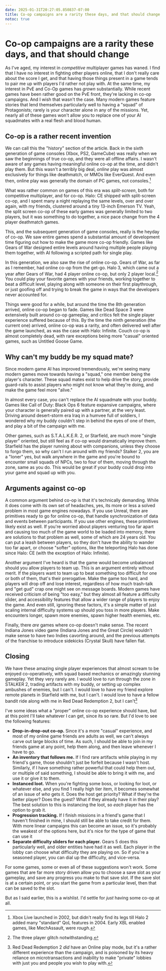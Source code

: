 ```yaml
---
date: 2025-01-31T20:27:05.850837-07:00
title: Co-op campaigns are a rarity these days, and that should change
notoc: true
---
```


# Co-op campaigns are a rarity these days, and that should change

As I've aged, my interest in _competitive_ multiplayer games has waned. I find that I have no interest in fighting other players online, that I don't really care about the score I get, and that having those things present in a game tends to pair me up with players I'd rather not play with. At the same time, my interest in PvE and Co-Op games has _grown_ substantially. While recent games have been rather good on the PvE front, they're lacking in co-op campaigns. And I wish that wasn't the case. Many modern games feature stories that lend themselves particularly well to having a "squad" of Protagonists; rarely is your character alone in any of the missions. Yet, nearly all of these games won't allow you to replace one of your AI squadmates with a real flesh and blood human.

## Co-op is a rather recent invention

We can call this the "history" section of the article. Back in the sixth generation of game consoles (Xbox, PS2, GameCube) was really when we saw the beginnings of true co-op, and they were all offline affairs. I wasn't aware of any games having meaningful online co-op at the time, and didn't play them. But this wasn't a terribly big deal, _online_ play was almost exclusively for things like deathmatch, or MMOs like EverQuest. And even then, online play was generally the domain of PC games, not consoles.[^1]

[^1]: Xbox Live launched in 2002, but didn't really find its legs till Halo 2 added many "standard" QoL features in 2004. Early XBL enabled games, like MechAssault, were _rough_.

What was rather common on games of this era was _split-screen_, both for competitive multiplayer, and for co-op. Halo: CE shipped with split-screen co-op, and I spent many a night replaying the same levels, over and over again, with my friends, clustered around a tiny 13-inch Emerson TV. Yeah, the split screen co-op of these early games was generally limited to two players, but it was something to do together, a nice pace change from the 4 player deathmatch games.

This, and the subsequent generation of game consoles, really is the heyday of co-op. We saw entire games spend a substantial amount of development time figuring out how to make the game more co-op friendly. Games like Gears of War designed entire levels around having multiple people playing them together, with AI following a scripted path for single play.

In this generation, we also saw the rise of online co-op. Gears of War, as far as I remember, had online co-op from the get-go. Halo 3, which came out a year after Gears of War, had 4 player online co-op, but only 2 player local.[^2] You could play your favorite games with your friends, working together to beat a difficult level, playing along with someone on their first playthrough, or just goofing off and trying to break the game in ways that the developers never accounted for.

[^2]: The three player glitch notwithstanding.

Things were good for a while, but around the time the 8th generation arrived, online co-op began to fade. Games like Dead Space 3 were extensively built around co-op gameplay, and critics felt the single player experience suffered because of this. By the time the ninth generation (the current one) arrived, online co-op was a rarity, and often delivered well after the game launched, as was the case with Halo: Infinite. Couch co-op is almost completely dead, with rare exceptions being more "casual" oriented games, such as Untitled Goose Game.

## Why can't my buddy be my squad mate?

Since modern game AI has improved tremendously, we're seeing many modern games move towards having a "squad," one member being the player's character. These squad mates exist to help drive the story, provide guard-rails to assist players who might not know what they're doing, and make the game feel more "alive."

In almost every case, you can't replace the AI squadmate with your buddy. Games like Call of Duty: Black Ops 6 feature expansive campaigns, where your character is generally paired up with a partner, at the very least. Driving around desert-storm era Iraq in a humvee full of soldiers, I wondered why my buddy couldn't step in behind the eyes of one of them, and play a bit of the campaign with me.

Other games, such as S.T.A.L.K.E.R. 2, or Starfield, are much more "single player" oriented, but still feel as if co-op would dramatically improve them. Starfield has the player running about with companions, unless they choose to forgo them, so why can't I run around with my friends? Stalker 2, you are a "loner" yes, but walk anywhere in the game and you're bound to encounter small squads of NPCs, two to four of them, moving through the zone, same as you do. This would be great if your buddy could drop into your game and squad up with you.

## Arguments against co-op

A common argument behind co-op is that it's technically demanding. While it does come with its own set of headaches, yes, its more or less a solved problem in most game engines nowadays. If you use Unreal, there are primitives ready to go for online co-op, that handle synchronization of data and events between participants. If you use other engines, these primitives likely exist as well. If you're worried about players venturing too far apart and causing too much of the game world to be loaded into memory, there are solutions to that problem as well, some of which are 24 years old. You can put a leash between players, so they don't have the ability to wander too far apart, or choose "softer" options, like the teleporting Halo has done since Halo: CE (with the exception of Halo: Infinite).

Another argument I've heard is that the game would become unbalanced should you allow players to team up. This is an argument entirely without merit. If the players want to team up to beat something too difficult for one or both of them, that's their prerogative. Make the game too hard, and players will drop off and lose interest, regardless of how much trash-talk and "get gud" crap one might see on message boards. Modern games have received criticism of being "too easy," but they almost all feature a difficulty slider, and accessibility features that allow a wider range of players to enjoy the game. And even still, ignoring these factors, it's a simple matter of just scaling internal difficulty systems up should you toss in more players. Make encounters longer, spawn more enemies, spawn higher health enemies, etc.

Finally, there _are_ games where co-op doesn't make sense. The recent Indiana Jones video game (Indiana Jones and the Great Circle) wouldn't make sense to have two Indies cavorting around, and the previous attempts of the franchise to introduce sidekicks (Crystal Skull) have fallen flat.

## Closing

We have these amazing single player experiences that almost scream to be enjoyed co-operatively, with squad based mechanics or amazingly stunning gameplay. Yet they very rarely are. I would love to run through the zone in STALKER 2, trading artifacts with my buddy, or setting up complex ambushes of enemies, but I can't. I would love to have my friend explore remote planets in Starfield with me, but I can't. I would love to have a fellow bandit ride along with me in Red Dead Redemption 2, but I can't[^rdr]

[^rdr]: Red Dead Redemption 2 _did_ have an Online play mode, but it's a rather different experience than the campaign, and is poisoned by its heavy reliance on microtransactions and inability to make "private" lobbies with just you and people you wish to play with.

I've some ideas what a "proper" online co-op experience should have, but at this point I'll take whatever I can get, since its so rare. But I'd love to see the following features:

+ **Drop-in-drop-out co-op.** Since it's a more "casual" experience, and most of my online game friends are adults as well, we can't always carve out large blocks of time. As such, I should be able to join in my friends game at any point, help them along, and then leave whenever I have to go.
+ **An inventory that follows me.** If I find rare artifacts while playing in my friend's game, those shouldn't just be forfeit because I wasn't host. Similarly, if I have something rather powerful that could help them out, or multiple of said something, I should be able to bring it with me, and use it or give it to them.
+ **Instanced loot.** When you're fighting some boss, or looking for loot, or whatever else, and you find 1 really high tier item, it becomes somewhat of an issue of _who_ gets it. Does the host get priority? What if they're the better player? Does the guest? What if they already have it in their play? The best solution to this is instancing the loot, so _each_ player has the option to grab it.
+ **Progression tracking.** If I finish missions in a friend's game that I haven't finished in mine, I should still be able to take credit for them. With more linear campaigns this can become an issue, so it's probably the weakest of the options here, but it's nice for the type of game that can use it
+ **Separate difficulty sliders for each player.** Gears 5 does this particularly well, and older entities have had it as well. Each player in the lobby can choose what difficulty they are playing on. So if you're a seasoned player, you can dial up the difficulty, and vice-versa.

For some games, some or even all of these suggestions won't work. Some games that are far more story driven allow you to choose a save slot as your gameplay, and save any progress you make to that save slot. If the save slot is at a certain point, or you start the game from a particular level, then that can be saved to the slot.

But as I said earlier, this is a wishlist. I'd settle for _just_ having some co-op at all.
